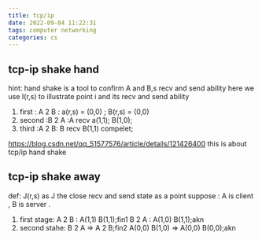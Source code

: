 ```yaml
---
title: tcp/ip
date: 2022-09-04 11:22:31
tags: computer networking 
categories: cs
---
```

## tcp-ip shake hand 
hint: hand shake is a tool to confirm A and B,s recv and send ability
here we use I(r,s) to illustrate point i and its recv and send ability
1. first : A 2 B : a(r,s) = (0,0) ; B(r,s) = (0,0)
2. second :B 2 A :A recv a(1,1); B(1,0);
3. third :A 2 B: B recv B(1,1) compelet;

https://blog.csdn.net/qq_51577576/article/details/121426400
this is about tcp/ip hand shake

## tcp-ip shake away
def: J(r,s) as J the close recv and send state as a point 
suppose : A is client , B is server .
1. first stage: A 2 B : A(1,1) B(1,1);fin1
                B 2 A : A(1,0) B(1,1);akn
2. second stahe: B 2 A => A 2 B;fin2
                A(0,0) B(1,0) => A(0,0) B(0,0);akn 